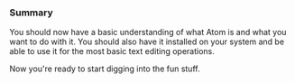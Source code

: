 ### Summary

You should now have a basic understanding of what Atom is and what you want to do with it. You should also have it installed on your system and be able to use it for the most basic text editing operations.

Now you're ready to start digging into the fun stuff.
